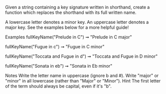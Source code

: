 Given a string containing a key signature written in shorthand, create a function which replaces the shorthand with its full written name.

A lowercase letter denotes a minor key.
An uppercase letter denotes a major key.
See the examples below for a more helpful guide!

Examples
fullKeyName("Prelude in C") ➞ "Prelude in C major"

fullKeyName("Fugue in c") ➞ "Fugue in C minor"

fullKeyName("Toccata and Fugue in d") ➞ "Toccata and Fugue in D minor"

fullKeyName("Sonata in eb") ➞ "Sonata in Eb minor"

Notes
Write the letter name in uppercase (ignore b and #).
Write "major" or "minor" in all lowercase (rather than "Major" or "Minor").
Hint
The first letter of the term should always be capital, even if it's "b".